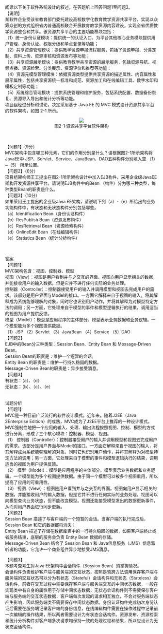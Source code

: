 <div class="detail lh2"><p>
阅读以下关于软件系统设计的叙述，在答题纸上回答问题1至问题3。<br/>
【说明】<br/>
某软件企业受该省教育部门委托建设高校数字化教育教学资源共享平台，实现以众筹众创的方式组织省内普通高校联合开展教育教学资源内容建设，实现全省优质教学资源整合和共享。该资源共享平台的主要功能模块包括：<br/>（1）统一身份认证模块：提供统一的认证入口，为平台其他核心业务模块提供用户管理、身份认证、权限分级和单点登录等功能；<br/>
（2）共享资源管理模块：提供教学资源申报流程服务，包括了资源申报、分类定制、资料上传、资源审核和资源发布等功能；<br/>
（3）共享资源展示模块：提供教育教学共享资源的展示服务，包括资源导航、视频点播、资源检索、分类展示、资源评价和推荐等功能；<br/>
（4）资源元模型管理模块：依据资源类型提供共享资源的描述属性、内容属性和展示属性，包括共享资源统一标准和规范、资源加工和在线编辑工具、数字水印和模板定制等功能；<br/>
（5）系统综合管理模块：提供系统管理和维护服务，包括系统配置、数据备份恢复、资源导入导出和统计分析等功能。<br/>
项目组经过分析和讨论，决定采用基于 Java EE 的 MVC 模式设计资源共享平台的软件架构，如图 2-1 所示。<br/></p><div style="text-align: center;">
<span lang="EN-US" style='font-size:10.5pt;font-family:
"Times New Roman","serif";mso-fareast-font-family:宋体;mso-ansi-language:EN-US;
mso-fareast-language:ZH-CN;mso-bidi-language:AR-SA'><v:shapetype coordsize="21600,21600" filled="f" id="_x0000_t75" o:preferrelative="t" o:spt="75" path="m@4@5l@4@11@9@11@9@5xe" stroked="f">
<v:stroke join="">
<v:formulas>
<v:f eqn="if lineDrawn pixelLineWidth 0">
<v:f eqn="sum @0 1 0">
<v:f eqn="sum 0 0 @1">
<v:f eqn="prod @2 1 2">
<v:f eqn="prod @3 21600 pixelWidth">
<v:f eqn="prod @3 21600 pixelHeight">
<v:f eqn="sum @0 0 1">
<v:f eqn="prod @6 1 2">
<v:f eqn="prod @7 21600 pixelWidth">
<v:f eqn="sum @8 21600 0">
<v:f eqn="prod @7 21600 pixelHeight">
<v:f eqn="sum @10 21600 0">
</v:f></v:f></v:f></v:f></v:f></v:f></v:f></v:f></v:f></v:f></v:f></v:f></v:formulas>
<v:path gradientshapeok="t" o:connecttype="rect" o:extrusionok="f">
<o:lock aspectratio="t" v:ext="edit">
</o:lock></v:path></v:stroke></v:shapetype><v:shape id="_x0000_i1025" o:ole="" style="width:475.5pt;
 height:86.25pt" type="#_x0000_t75">
<v:imagedata o:title="" src="file:///C:\Users\ADMINI~1\AppData\Local\Temp\msohtmlclip1\01\clip_image001.emz">
</v:imagedata></v:shape></span>
<img src="https://img.kuaiwenyun.com/images/shiti/2022-06/216/qSHCwg8W9B.png"/></div>
<div style="text-align: center;">
图2-1 资源共享平台软件架构</div><br/><br/><p>【问题1】（9分）<br/>MVC架构中包含哪三种元素，它们的作用分别是什么？请根据图2-1所示架构将JavaEE中 JSP、Servlet、Service、JavaBean、DAO五种构件分别填入空 （1）~（5） 所示位置。 <br/>【问题2】（6分）<br/>项目组架构师王工提出在图2-1所示架构设计中加入EJB构件，采用企业级JavaEE架构开发资源共享平台。请说明EJB构件中的Bean （构件）分为哪三种类型，每种类型Bean的职责是什么。 <br/>【问题3】（10分）<br/>如果采用王工提出的企业级Java EE架构，请说明下列（a）-（e）所给出的业务功能构件中，有状态和无状态构件分别包括哪些。<br/>（a）Identification Bean（身份认证构件）<br/>（b）ResPublish Bean（资源发布构件）<br/>（c）ResRetrieval Bean（资源检索构件）<br/>（d）OnlineEdit Bean（在线编辑构件）<br/>（e）Statistics Bean（统计分析构件）<br/></p><br/><br/>答案<br/>【问题1】<br/>
MVC架构包含：视图、控制器、模型<br/>
视图（View）：视图是用户看到并与之交互的界面。视图向用户显示相关的数据，并能接收用户的输入数据，但是它并不进行任何实际的业务处理。<br/>
控制器（Controller）：控制器接受用户的输入并调用模型和视图去完成用户的需求。该部分是用户界面与Model的接口。一方面它解释来自于视图的输入，将其解释成为系统能够理解的对象，同时它也识别用户动作，并将其解释为对模型特定方法的调用；另一方面，它处理来自于模型的事件和模型逻辑执行的结果，调用适当的视图为用户提供反馈。<br/>
模型（Model）：模型是应用程序的主体部分。模型表示业务数据和业务逻辑。一个模型能为多个视图提供数据。<br/>
（1）JSP          （2）Servlet             （3）JavaBean            （4）Service                 （5）DAO<br/>
【问题2】<br/>
EJB中的Bean分三种类型：Session Bean、Entity Bean 和 Message-Driven Bean。<br/>
Session Bean的职责是：维护一个短暂的会话。<br/>
Entity Bean 的职责是：维护一行持久稳固的数据。<br/>
Message-Driven Bean的职责是：异步接受消息。<br/>
【问题3】<br/>
有状态：（a）、（d）<br/>
无状态：（b）、（c）、（e）<br/><br/><br/>试题分析<br/><div>【问题1】</div>MVC是一种目前广泛流行的软件设计模式。近年来，随着J2EE（Java 2Enterprise Edition）的成熟，MVC成为了J2EE平台上推荐的一种设计模式。MVC强制性地把一个应用的输入、处理、输出流程按照视图、控制、模型的方式进行分离，形成了三个核心模块：控制器、模型、视图。<br/>
（1） 控制器（Controller）：控制器接受用户的输入并调用模型和视图去完成用户的需求。该部分是用户界面与Model的接口。一方面它解释来自于视图的输入，将其解释成为系统能够理解的对象，同时它也识别用户动作，并将其解释为对模型特定方法的调用；另一方面，它处理来自于模型的事件和模型逻辑执行的结果，调用适当的视图为用户提供反馈。<br/>
（2） 模型（Model）：模型是应用程序的主体部分。模型表示业务数据和业务逻辑。一个模型能为多个视图提供数据。由于同一个模型可以被多个视图重用，所以提高了应用的可重用性。<br/>
（3） 视图（View）：视图是用户看到并与之交互的界面。视图向用户显示相关的数据，并能接收用户的输入数据，但是它并不进行任何实际的业务处理。视图可以向模型查询业务状态，但不能改变模型。视图还能接受模型发出的数据更新事件，从而对用户界面进行同步更新。<br/> <div>【问题2】<br/>
Session Bean 描述了与客户端的一个短暂的会话。当客户端的执行完成后，Session Bean 和它的数据都将消失；<br/>
Entity Bean 描述了存储在数据库表中的一行持久稳固的数据，如果客户端终止或者服务结束，底层的服务会负责 Entity Bean 数据的存储。<br/>
Message-Driven Bean 结合了 Session Bean 和 Java信息服务（JMS）信息监听者的功能，它允许一个商业组件异步地接受JMS消息。<br/><p>【问题3】<br/>本题考查考生对Java EE架构中会话构件（Session Bean）的掌握情况。<br/>会话构件负责维护客户端与服务端的交互状态，按照是否跨方法调用保存客户端与服务端的交互状态可以分为有状态（Stateful）会话构件和无状态（Stateless）会话构件，前者在交互过程中需要保存客户端与服务端交互的中间状态数据，一般在实现类中有自身的属性用于存储中间状态数据，无状态会话构件则不需要保存客户端与服务端的交互状态数据，客户端每次发起的请求相互独立，不会对服务端状态产生影响，因此服务端类不需要保存中间状态数据。身份认证构件完成初次身份认证后需要在服务端记录客户端的身份信息，在线编辑构件需要在操作过程中记录前一次编辑的操作结果，所以两者需要设计为有状态会话构件。资源发布、资源检索和统计分析构件对客户端多次请求均保持一致的处理过程和结果，所以应设计为无状态会话构件。</p></div></div>